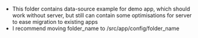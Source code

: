- This folder contains data-source example for demo app, which should work without server, but still can contain some optimisations for server to ease migration to existing apps
- I recommend moving folder_name to /src/app/config/folder_name
